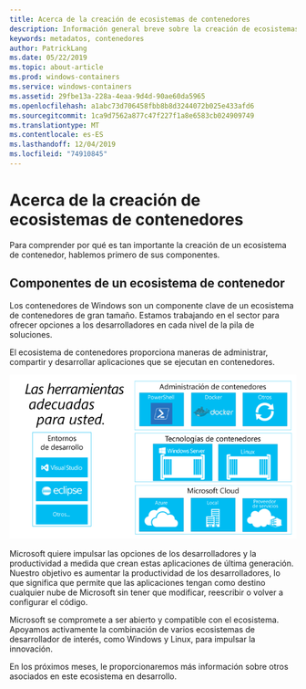 ```yaml
---
title: Acerca de la creación de ecosistemas de contenedores
description: Información general breve sobre la creación de ecosistemas de contenedores.
keywords: metadatos, contenedores
author: PatrickLang
ms.date: 05/22/2019
ms.topic: about-article
ms.prod: windows-containers
ms.service: windows-containers
ms.assetid: 29fbe13a-228a-4eaa-9d4d-90ae60da5965
ms.openlocfilehash: a1abc73d706458fbb8b8d3244072b025e433afd6
ms.sourcegitcommit: 1ca9d7562a877c47f227f1a8e6583cb024909749
ms.translationtype: MT
ms.contentlocale: es-ES
ms.lasthandoff: 12/04/2019
ms.locfileid: "74910845"
---
```

# <a name="about-building-container-ecosystems"></a>Acerca de la creación de ecosistemas de contenedores

Para comprender por qué es tan importante la creación de un ecosistema de contenedor, hablemos primero de sus componentes.

## <a name="components-of-a-container-ecosystem"></a>Componentes de un ecosistema de contenedor

Los contenedores de Windows son un componente clave de un ecosistema de contenedores de gran tamaño. Estamos trabajando en el sector para ofrecer opciones a los desarrolladores en cada nivel de la pila de soluciones.

El ecosistema de contenedores proporciona maneras de administrar, compartir y desarrollar aplicaciones que se ejecutan en contenedores.

![](media/containerEcosystem.png)

Microsoft quiere impulsar las opciones de los desarrolladores y la productividad a medida que crean estas aplicaciones de última generación. Nuestro objetivo es aumentar la productividad de los desarrolladores, lo que significa que permite que las aplicaciones tengan como destino cualquier nube de Microsoft sin tener que modificar, reescribir o volver a configurar el código.

Microsoft se compromete a ser abierto y compatible con el ecosistema. Apoyamos activamente la combinación de varios ecosistemas de desarrollador de interés, como Windows y Linux, para impulsar la innovación.

En los próximos meses, le proporcionaremos más información sobre otros asociados en este ecosistema en desarrollo.